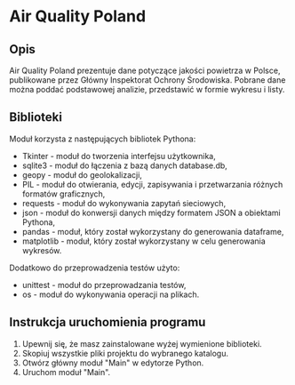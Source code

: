# Air Quality Poland

## Opis

Air Quality Poland prezentuje dane potyczące jakości powietrza w Polsce, publikowane przez 
    Główny Inspektorat Ochrony Środowiska. Pobrane dane można poddać podstawowej analizie, przedstawić w formie wykresu
    i listy. 


## Biblioteki

Moduł korzysta z następujących bibliotek Pythona:

- Tkinter - moduł do tworzenia interfejsu użytkownika,
- sqlite3 - moduł do łączenia z bazą danych database.db,
- geopy - moduł do geolokalizacji,
- PIL - moduł do otwierania, edycji, zapisywania i przetwarzania różnych formatów graficznych,
- requests - moduł do wykonywania zapytań sieciowych,
- json - moduł do konwersji danych między formatem JSON a obiektami Pythona,
- pandas - moduł, który został wykorzystany do generowania dataframe,
- matplotlib - moduł, który został wykorzystany w celu generowania wykresów.

Dodatkowo do przeprowadzenia testów użyto:
- unittest - moduł do przeprowadzania testów,
- os - moduł do wykonywania operacji na plikach.


## Instrukcja uruchomienia programu

1. Upewnij się, że masz zainstalowane wyżej wymienione biblioteki.
2. Skopiuj wszystkie pliki projektu do wybranego katalogu.
3. Otwórz główny moduł "Main" w edytorze Python.
4. Uruchom moduł "Main".




